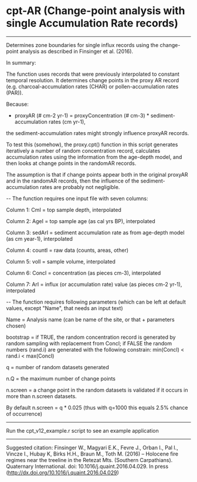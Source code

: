 # cpt-AR (Change-point analysis with single Accumulation Rate records)

-------------------------------------------------------------------------------------
Determines zone boundaries for single influx records using the change-point analysis
as described in Finsinger et al. (2016).

In summary:

The function uses records that were previously interpolated to constant temporal resolution. It determines change points in the proxy AR record (e.g. charcoal-accumulation rates (CHAR) or pollen-accumulation rates (PAR)).

Because: 
- proxyAR (# cm-2 yr-1) = proxyConcentration (# cm-3) * sediment-accumulation rates (cm yr-1),

the sediment-accumulation rates might strongly influence proxyAR records.

To test this (somehow), the proxy.cpt() function in this script generates iteratively a number of random concentration record, calculates accumulation rates using the information from the age-depth model, and then looks at change points in the randomAR records.

The assumption is that if change points appear both in the original proxyAR and in the randomAR records, then the influence of the
sediment-accumulation rates are probably not negligible.

--
The function requires one input file with seven columns:

Column 1: CmI          =   top sample depth, interpolated

Column 2: AgeI            =   top sample age (as cal yrs BP), interpolated

Column 3: sedArI    =   sediment accumulation rate as from age-depth model (as cm year-1), interpolated

Column 4: countI           =   raw data (counts, areas, other)

Column 5: volI             =   sample volume, interpolated

Column 6: ConcI          =   concentration (as pieces cm-3), interpolated

Column 7: ArI            =   influx (or accumulation rate) value (as pieces cm-2 yr-1), interpolated


--
The function requires following parameters (which can be left at default values, except "Name", that needs an input text)

 Name      =   Analysis name (can be name of the site, or that + parameters chosen)
 
 bootstrap =   if TRUE, the random concentration record is generated by random sampling with replacement from ConcI; if FALSE
               the random numbers (rand.i) are generated with the following constrain: min(ConcI) < rand.i < max(ConcI) 
 
 q         =   number of random datasets generated 
 
 n.Q       =   the maximum number of change points
 
 n.screen  =   a change point in the random datasets is validated if it occurs in more than n.screen datasets.

By default n.screen = q * 0.025 (thus with q=1000 this equals 2.5% chance of occurrence) 

----
Run the cpt_v12_example.r script to see an example application

-------------------------------------------------------------------------------------
Suggested citation: Finsinger W., Magyari E.K., Fevre J., Orban I., Pal I., Vincze I., Hubay K,
                     Birks H.H., Braun M., Toth M.  (2016) – Holocene fire regimes near the treeline
                     in the Retezat Mts. (Southern Carpathians). Quaternary International.
                     doi: 10.1016/j.quaint.2016.04.029. In press (http://dx.doi.org/10.1016/j.quaint.2016.04.029)
